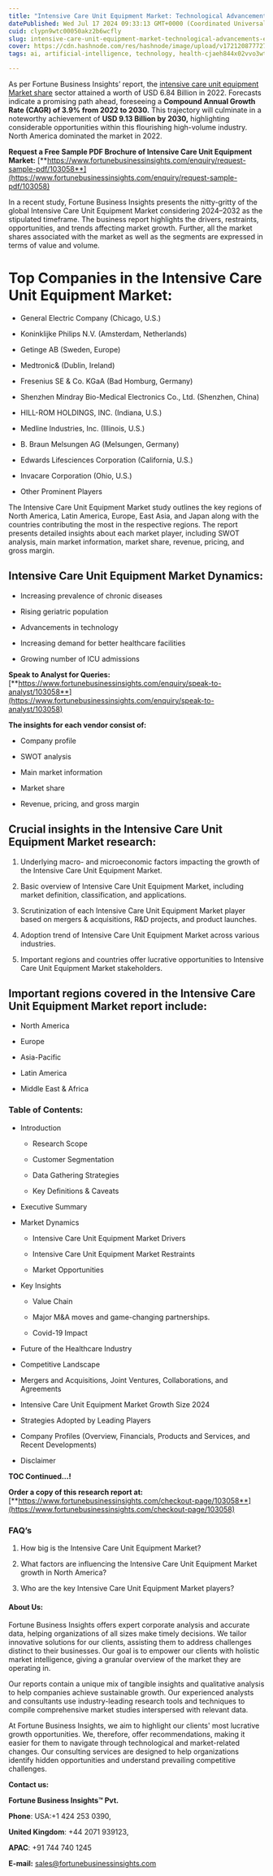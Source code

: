 ```yaml
---
title: "Intensive Care Unit Equipment Market: Technological Advancements Enhancing Critical Care"
datePublished: Wed Jul 17 2024 09:33:13 GMT+0000 (Coordinated Universal Time)
cuid: clypn9wtc00050akz2b6wcfly
slug: intensive-care-unit-equipment-market-technological-advancements-enhancing-critical-care
cover: https://cdn.hashnode.com/res/hashnode/image/upload/v1721208777276/e23fa277-48e7-42b3-bf1d-acee5316fb5e.png
tags: ai, artificial-intelligence, technology, health-cjaeh844x02vvo3wtj5r2s75q, healthcare

---
```


As per Fortune Business Insights’ report, the [intensive care unit equipment Market share](https://www.fortunebusinessinsights.com/intensive-care-unit-icu-equipment-market-103058) sector attained a worth of USD 6.84 Billion in 2022. Forecasts indicate a promising path ahead, foreseeing a **Compound Annual Growth Rate (CAGR) of 3.9% from 2022 to 2030.** This trajectory will culminate in a noteworthy achievement of **USD 9.13 Billion by 2030,** highlighting considerable opportunities within this flourishing high-volume industry. North America dominated the market in 2022.

**Request a Free Sample PDF Brochure of Intensive Care Unit Equipment Market:** [**https://www.fortunebusinessinsights.com/enquiry/request-sample-pdf/103058**](https://www.fortunebusinessinsights.com/enquiry/request-sample-pdf/103058)

In a recent study, Fortune Business Insights presents the nitty-gritty of the global Intensive Care Unit Equipment Market considering 2024–2032 as the stipulated timeframe. The business report highlights the drivers, restraints, opportunities, and trends affecting market growth. Further, all the market shares associated with the market as well as the segments are expressed in terms of value and volume.

# **Top Companies in the Intensive Care Unit Equipment Market:**

* General Electric Company (Chicago, U.S.)
    
* Koninklijke Philips N.V. (Amsterdam, Netherlands)
    
* Getinge AB (Sweden, Europe)
    
* Medtronic& (Dublin, Ireland)
    
* Fresenius SE & Co. KGaA (Bad Homburg, Germany)
    
* Shenzhen Mindray Bio-Medical Electronics Co., Ltd. (Shenzhen, China)
    
* HILL-ROM HOLDINGS, INC. (Indiana, U.S.)
    
* Medline Industries, Inc. (Illinois, U.S.)
    
* B. Braun Melsungen AG (Melsungen, Germany)
    
* Edwards Lifesciences Corporation (California, U.S.)
    
* Invacare Corporation (Ohio, U.S.)
    
* Other Prominent Players
    

The Intensive Care Unit Equipment Market study outlines the key regions of North America, Latin America, Europe, East Asia, and Japan along with the countries contributing the most in the respective regions. The report presents detailed insights about each market player, including SWOT analysis, main market information, market share, revenue, pricing, and gross margin.

## Intensive Care Unit Equipment Market **Dynamics**:

* Increasing prevalence of chronic diseases
    
* Rising geriatric population
    
* Advancements in technology
    
* Increasing demand for better healthcare facilities
    
* Growing number of ICU admissions
    

**Speak to Analyst for Queries:** [**https://www.fortunebusinessinsights.com/enquiry/speak-to-analyst/103058**](https://www.fortunebusinessinsights.com/enquiry/speak-to-analyst/103058)

**The insights for each vendor consist of:**

* Company profile
    
* SWOT analysis
    
* Main market information
    
* Market share
    
* Revenue, pricing, and gross margin
    

## **Crucial insights in the Intensive Care Unit Equipment Market research:**

1. Underlying macro- and microeconomic factors impacting the growth of the Intensive Care Unit Equipment Market.
    
2. Basic overview of Intensive Care Unit Equipment Market, including market definition, classification, and applications.
    
3. Scrutinization of each Intensive Care Unit Equipment Market player based on mergers & acquisitions, R&D projects, and product launches.
    
4. Adoption trend of Intensive Care Unit Equipment Market across various industries.
    
5. Important regions and countries offer lucrative opportunities to Intensive Care Unit Equipment Market stakeholders.
    

## **Important regions covered in the Intensive Care Unit Equipment Market report include:**

* North America
    
* Europe
    
* Asia-Pacific
    
* Latin America
    
* Middle East & Africa
    

### **Table of Contents:**

* Introduction
    
    * Research Scope
        
    * Customer Segmentation
        
    * Data Gathering Strategies
        
    * Key Definitions & Caveats
        
* Executive Summary
    
* Market Dynamics
    
    * Intensive Care Unit Equipment Market Drivers
        
    * Intensive Care Unit Equipment Market Restraints
        
    * Market Opportunities
        
* Key Insights
    
    * Value Chain
        
    * Major M&A moves and game-changing partnerships.
        
    * Covid-19 Impact
        
* Future of the Healthcare Industry
    
* Competitive Landscape
    
* Mergers and Acquisitions, Joint Ventures, Collaborations, and Agreements
    
* Intensive Care Unit Equipment Market Growth Size 2024
    
* Strategies Adopted by Leading Players
    
* Company Profiles (Overview, Financials, Products and Services, and Recent Developments)
    
* Disclaimer
    

**TOC Continued…!**

**Order a copy of this research report at:** [**https://www.fortunebusinessinsights.com/checkout-page/103058**](https://www.fortunebusinessinsights.com/checkout-page/103058)

### **FAQ’s**

1. How big is the Intensive Care Unit Equipment Market?
    
2. What factors are influencing the Intensive Care Unit Equipment Market growth in North America?
    
3. Who are the key Intensive Care Unit Equipment Market players?
    

#### **About Us:**

Fortune Business Insights offers expert corporate analysis and accurate data, helping organizations of all sizes make timely decisions. We tailor innovative solutions for our clients, assisting them to address challenges distinct to their businesses. Our goal is to empower our clients with holistic market intelligence, giving a granular overview of the market they are operating in.

Our reports contain a unique mix of tangible insights and qualitative analysis to help companies achieve sustainable growth. Our experienced analysts and consultants use industry-leading research tools and techniques to compile comprehensive market studies interspersed with relevant data.

At Fortune Business Insights, we aim to highlight our clients' most lucrative growth opportunities. We, therefore, offer recommendations, making it easier for them to navigate through technological and market-related changes. Our consulting services are designed to help organizations identify hidden opportunities and understand prevailing competitive challenges.

**Contact us:**

**Fortune Business Insights™ Pvt.**

**Phone**: USA:+1 424 253 0390,

**United Kingdom**: +44 2071 939123,

**APAC**: +91 744 740 1245

**E-mail:** [sales@fortunebusinessinsights.com](mailto:sales@fortunebusinessinsights.com)